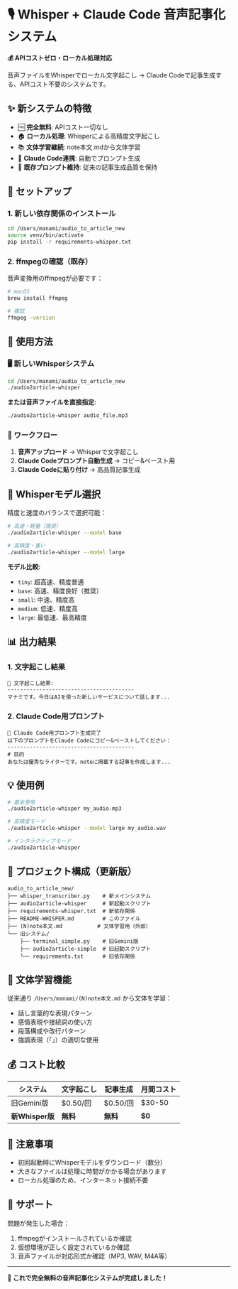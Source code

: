 # 🎙️ Whisper + Claude Code 音声記事化システム

**💰 APIコストゼロ・ローカル処理対応**

音声ファイルをWhisperでローカル文字起こし → Claude Codeで記事生成する、APIコスト不要のシステムです。

## ✨ 新システムの特徴

- 🆓 **完全無料**: APIコスト一切なし
- 🏠 **ローカル処理**: Whisperによる高精度文字起こし
- 📚 **文体学習継続**: note本文.mdから文体学習
- 🤖 **Claude Code連携**: 自動でプロンプト生成
- 🎨 **既存プロンプト維持**: 従来の記事生成品質を保持

## 🚀 セットアップ

### 1. 新しい依存関係のインストール

```bash
cd /Users/manami/audio_to_article_new
source venv/bin/activate
pip install -r requirements-whisper.txt
```

### 2. ffmpegの確認（既存）

音声変換用のffmpegが必要です：

```bash
# macOS
brew install ffmpeg

# 確認
ffmpeg -version
```

## 🎯 使用方法

### 🖥️ 新しいWhisperシステム

```bash
cd /Users/manami/audio_to_article_new
./audio2article-whisper
```

**または音声ファイルを直接指定:**
```bash
./audio2article-whisper audio_file.mp3
```

### 📝 ワークフロー

1. **音声アップロード** → Whisperで文字起こし
2. **Claude Codeプロンプト自動生成** → コピー&ペースト用
3. **Claude Codeに貼り付け** → 高品質記事生成

## 🔧 Whisperモデル選択

精度と速度のバランスで選択可能：

```bash
# 高速・軽量（推奨）
./audio2article-whisper --model base

# 高精度・重い
./audio2article-whisper --model large
```

**モデル比較:**
- `tiny`: 超高速、精度普通
- `base`: 高速、精度良好（推奨）
- `small`: 中速、精度高
- `medium`: 低速、精度高
- `large`: 最低速、最高精度

## 📊 出力結果

### 1. 文字起こし結果
```
📄 文字起こし結果:
----------------------------------------
マナミです。今日はAIを使った新しいサービスについて話します...
```

### 2. Claude Code用プロンプト
```
🤖 Claude Code用プロンプト生成完了
以下のプロンプトをClaude Codeにコピー&ペーストしてください：
----------------------------------------
# 目的
あなたは優秀なライターです。noteに掲載する記事を作成します...
```

## 💡 使用例

```bash
# 基本使用
./audio2article-whisper my_audio.mp3

# 高精度モード
./audio2article-whisper --model large my_audio.wav

# インタラクティブモード
./audio2article-whisper
```

## 📁 プロジェクト構成（更新版）

```
audio_to_article_new/
├── whisper_transcriber.py    # 新メインシステム
├── audio2article-whisper     # 新起動スクリプト
├── requirements-whisper.txt  # 新依存関係
├── README-WHISPER.md         # このファイル
├── (N)note本文.md           # 文体学習用（外部）
└── 旧システム/
    ├── terminal_simple.py    # 旧Gemini版
    ├── audio2article-simple  # 旧起動スクリプト
    └── requirements.txt      # 旧依存関係
```

## 🎨 文体学習機能

従来通り `/Users/manami/(N)note本文.md` から文体を学習：

- 話し言葉的な表現パターン
- 感情表現や接続詞の使い方
- 段落構成や改行パターン
- 強調表現（「」）の適切な使用

## 💰 コスト比較

| システム | 文字起こし | 記事生成 | 月間コスト |
|----------|------------|----------|------------|
| 旧Gemini版 | $0.50/回 | $0.50/回 | $30-50 |
| **新Whisper版** | **無料** | **無料** | **$0** |

## 🚨 注意事項

- 初回起動時にWhisperモデルをダウンロード（数分）
- 大きなファイルは処理に時間がかかる場合があります
- ローカル処理のため、インターネット接続不要

## 🤝 サポート

問題が発生した場合：

1. ffmpegがインストールされているか確認
2. 仮想環境が正しく設定されているか確認
3. 音声ファイルが対応形式か確認（MP3, WAV, M4A等）

---

**🎉 これで完全無料の音声記事化システムが完成しました！**